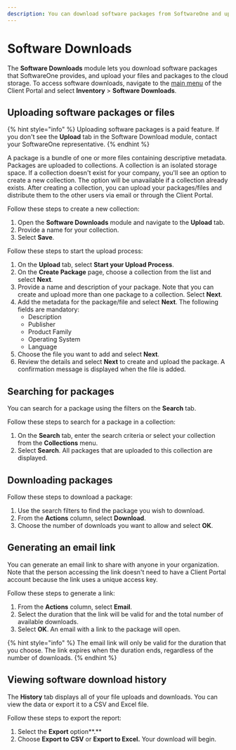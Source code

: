 ```yaml
---
description: You can download software packages from SoftwareOne and upload your own files.
---
```


# Software Downloads

The **Software Downloads** module lets you download software packages that SoftwareOne provides, and upload your files and packages to the cloud storage.  To access software downloads, navigate to the [main menu](../../marketplace-platform/getting-started/interface.md#main-menu) of the Client Portal and select **Inventory** > **Software Downloads**.&#x20;

## Uploading software packages or files

{% hint style="info" %}
Uploading software packages is a paid feature. If you don't see the **Upload** tab in the Software Download module, contact your SoftwareOne representative.
{% endhint %}

A package is a bundle of one or more files containing descriptive metadata. Packages are uploaded to collections. A collection is an isolated storage space. If a collection doesn't exist for your company, you'll see an option to create a new collection. The option will be unavailable if a collection already exists. After creating a collection, you can upload your packages/files and distribute them to the other users via email or through the Client Portal.

Follow these steps to create a new collection:

1. Open the **Software Downloads** module and navigate to the **Upload** tab.
2. Provide a name for your collection.
3. Select **Save**.

Follow these steps to start the upload process:

1. On the **Upload** tab, select **Start your Upload Process**.
2. On the **Create Package** page, choose a collection from the list and select **Next**.
3. Provide a name and description of your package. Note that you can create and upload more than one package to a collection. Select **Next**.
4. Add the metadata for the package/file and select **Next**. The following fields are mandatory:
   * Description
   * Publisher
   * Product Family
   * Operating System
   * Language
5. Choose the file you want to add and select **Next**.
6. Review the details and select **Next** to create and upload the package. A confirmation message is displayed when the file is added.

## Searching for packages

You can search for a package using the filters on the **Search** tab.

Follow these steps to search for a package in a collection:

1. On the **Search** tab, enter the search criteria or select your collection from the **Collections** menu.
2. Select **Search**.  All packages that are uploaded to this collection are displayed.

## Downloading packages

Follow these steps to download a package:

1. Use the search filters to find the package you wish to download.
2. From the **Actions** column, select **Download**.
3. Choose the number of downloads you want to allow and select **OK**.&#x20;

## Generating an email link

You can generate an email link to share with anyone in your organization. Note that the person accessing the link doesn't need to have a Client Portal account because the link uses a unique access key.

Follow these steps to generate a link:

1. From the **Actions** column, select **Email**.
2. Select the duration that the link will be valid for and the total number of available downloads.
3. Select **OK**. An email with a link to the package will open.

{% hint style="info" %}
The email link will only be valid for the duration that you choose. The link expires when the duration ends, regardless of the number of downloads.
{% endhint %}

## Viewing software download history

The **History** tab displays all of your file uploads and downloads.  You can view the data or export it to a CSV and Excel file.

Follow these steps to export the report:

1. Select the **Export** option**.**
2. Choose **Export to CSV** or **Export to Excel.** Your download will begin.
